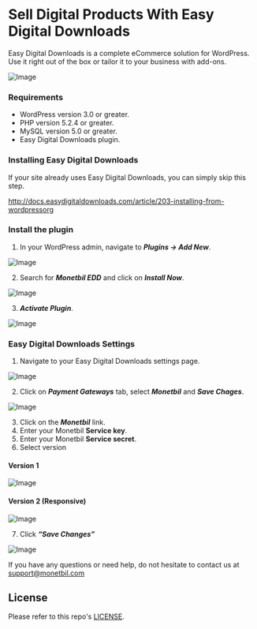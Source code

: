 # Sell Digital Products With Easy Digital Downloads
Easy Digital Downloads is a complete eCommerce solution for WordPress. Use it right out of the box or tailor it to your business with add-ons.

![Image](https://www.monetbil.com/support/wp-content/uploads/2017/06/header-easy-digital-downloads.png)

### Requirements

* WordPress version 3.0 or greater.
* PHP version 5.2.4 or greater.
* MySQL version 5.0 or greater.
* Easy Digital Downloads plugin.

### Installing Easy Digital Downloads
If your site already uses Easy Digital Downloads, you can simply skip this step.

http://docs.easydigitaldownloads.com/article/203-installing-from-wordpressorg

### Install the plugin

1. In your WordPress admin, navigate to ***Plugins -> Add New***.

![Image](https://www.monetbil.com/support/wp-content/uploads/2017/04/pluginsaddnew.png)

2. Search for ***Monetbil EDD*** and click on ***Install Now***.

![Image](https://www.monetbil.com/support/wp-content/uploads/2017/06/pluginsearchedd.png)

3. ***Activate Plugin***.

![Image](https://www.monetbil.com/support/wp-content/uploads/2017/06/pluginactivateedd.png)

### Easy Digital Downloads Settings

1. Navigate to your Easy Digital Downloads settings page.

![Image](https://www.monetbil.com/support/wp-content/uploads/2017/06/eddsettings-1.png)

2. Click on ***Payment Gateways*** tab, select ***Monetbil*** and ***Save Chages***.

![Image](https://www.monetbil.com/support/wp-content/uploads/2017/06/eddpaymentgateways.png)

3. Click on the ***Monetbil*** link.
4. Enter your Monetbil **Service key**.
5. Enter your Monetbil **Service secret**.
6. Select version

#### Version 1
![Image](https://www.monetbil.com/support/wp-content/uploads/2017/06/en-widget-version-1.png)

#### Version 2 (Responsive)
![Image](https://www.monetbil.com/support/wp-content/uploads/2017/06/en-widget-version-2.png)

7. Click ***“Save Changes”***

![Image](https://www.monetbil.com/support/wp-content/uploads/2017/06/eddmonetbillink.png)

If you have any questions or need help, do not hesitate to contact us at [support@monetbil.com](https://www.monetbil.com/contact/support/?referral=github)

## License

Please refer to this repo's [LICENSE](LICENSE).
